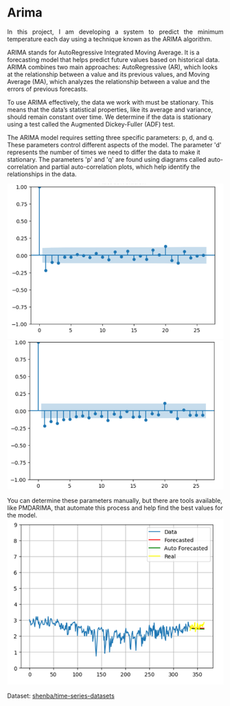 # Arima

<p align="justify">In this project, I am developing a system to predict the minimum temperature each day using a technique known as the ARIMA algorithm.

ARIMA stands for AutoRegressive Integrated Moving Average. It is a forecasting model that helps predict future values based on historical data. ARIMA combines two main approaches: AutoRegressive (AR), which looks at the relationship between a value and its previous values, and Moving Average (MA), which analyzes the relationship between a value and the errors of previous forecasts.

To use ARIMA effectively, the data we work with must be stationary. This means that the data’s statistical properties, like its average and variance, should remain constant over time. We determine if the data is stationary using a test called the Augmented Dickey-Fuller (ADF) test.

The ARIMA model requires setting three specific parameters: p, d, and q. These parameters control different aspects of the model. The parameter 'd' represents the number of times we need to differ the data to make it stationary. The parameters 'p' and 'q' are found using diagrams called auto-correlation and partial auto-correlation plots, which help identify the relationships in the data.

![image description](./assets/autocorrelation.png)
![image description](./assets/partialautocorrelation.png)


You can determine these parameters manually, but there are tools available, like PMDARIMA, that automate this process and help find the best values for the model.
![image description](./assets/forcasting.png)

Dataset: [shenba/time-series-datasets](https://www.kaggle.com/datasets/shenba/time-series-datasets)
</p>
